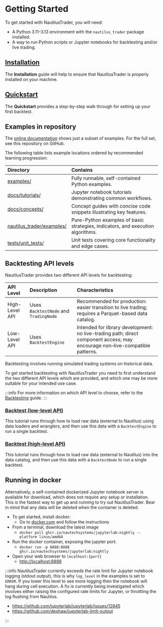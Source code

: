 # Getting Started

To get started with NautilusTrader, you will need:

- A Python 3.11–3.13 environment with the `nautilus_trader` package installed.
- A way to run Python scripts or Jupyter notebooks for backtesting and/or live trading.

## [Installation](installation.md)

The **Installation** guide will help to ensure that NautilusTrader is properly installed on your machine.

## [Quickstart](quickstart.md)

The **Quickstart** provides a step-by-step walk through for setting up your first backtest.

## Examples in repository

The [online documentation](https://nautilustrader.io/docs/latest/) shows just a subset of examples. For the full set, see this repository on GitHub.

The following table lists example locations ordered by recommended learning progression:

| Directory                   | Contains                                                                                                                    |
|:----------------------------|:----------------------------------------------------------------------------------------------------------------------------|
| [examples/](https://github.com/nautechsystems/nautilus_trader/tree/develop/examples)                 | Fully runnable, self-contained Python examples.                                                                                     |
| [docs/tutorials/](tutorials/)           | Jupyter notebook tutorials demonstrating common workflows.                                                                              |
| [docs/concepts/](concepts/)            | Concept guides with concise code snippets illustrating key features. |
| [nautilus_trader/examples/](../nautilus_trader/examples/) | Pure-Python examples of basic strategies, indicators, and execution algorithms.                                     |
| [tests/unit_tests/](../../tests/unit_tests/)         | Unit tests covering core functionality and edge cases.                      |

## Backtesting API levels

NautilusTrader provides two different API levels for backtesting:

| API Level      | Description                           | Characteristics                                                                                                                                                                                                                                                                                                                                                        |
|:---------------|:--------------------------------------|:-----------------------------------------------------------------------------------------------------------------------------------------------------------------------------------------------------------------------------------------------------------------------------------------------------------------------------------------------------------------------|
| High-Level API | Uses `BacktestNode` and `TradingNode` | Recommended for production: easier transition to live trading; requires a Parquet-based data catalog. |
| Low-Level API  | Uses `BacktestEngine`                 | Intended for library development: no live-trading path; direct component access; may encourage non–live-compatible patterns. |

Backtesting involves running simulated trading systems on historical data.

To get started backtesting with NautilusTrader you need to first understand the two different API
levels which are provided, and which one may be more suitable for your intended use case.

:::info
For more information on which API level to choose, refer to the [Backtesting](../concepts/backtesting.md) guide.
:::

### [Backtest (low-level API)](backtest_low_level.md)

This tutorial runs through how to load raw data (external to Nautilus) using data loaders and wranglers,
and then use this data with a `BacktestEngine` to run a single backtest.

### [Backtest (high-level API)](backtest_high_level.md)

This tutorial runs through how to load raw data (external to Nautilus) into the data catalog,
and then use this data with a `BacktestNode` to run a single backtest.

## Running in docker

Alternatively, a self-contained dockerized Jupyter notebook server is available for download, which does not require any setup or
installation. This is the fastest way to get up and running to try out NautilusTrader. Bear in mind that any data will be
deleted when the container is deleted.

- To get started, install docker:
  - Go to [docker.com](https://docs.docker.com/get-docker/) and follow the instructions
- From a terminal, download the latest image
  - `docker pull ghcr.io/nautechsystems/jupyterlab:nightly --platform linux/amd64`
- Run the docker container, exposing the jupyter port:
  - `docker run -p 8888:8888 ghcr.io/nautechsystems/jupyterlab:nightly`
- Open your web browser to `localhost:{port}`
  - <http://localhost:8888>

:::info
NautilusTrader currently exceeds the rate limit for Jupyter notebook logging (stdout output),
this is why `log_level` in the examples is set to `ERROR`. If you lower this level to see
more logging then the notebook will hang during cell execution. A fix is currently
being investigated which involves either raising the configured rate limits for
Jupyter, or throttling the log flushing from Nautilus.

- <https://github.com/jupyterlab/jupyterlab/issues/12845>
- <https://github.com/deshaw/jupyterlab-limit-output>

:::
